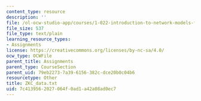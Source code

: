 ```yaml
---
content_type: resource
description: ''
file: /ol-ocw-studio-app/courses/1-022-introduction-to-network-models-fall-2018/7c4139562027064f0ad1a42a08ad0ec7_ZKC_data.txt
file_size: 537
file_type: text/plain
learning_resource_types:
- Assignments
license: https://creativecommons.org/licenses/by-nc-sa/4.0/
ocw_type: OCWFile
parent_title: Assignments
parent_type: CourseSection
parent_uid: 79eb2273-7a39-6156-382c-dce20b0c04b6
resourcetype: Other
title: ZKC_data.txt
uid: 7c413956-2027-064f-0ad1-a42a08ad0ec7
---
```

